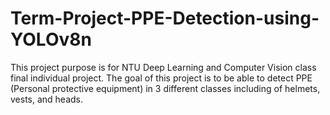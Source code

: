 # Term-Project-PPE-Detection-using-YOLOv8n
This project purpose is for NTU Deep Learning and Computer Vision class final individual project. The goal of this project is to be able to detect PPE (Personal protective equipment) in 3 different classes including of helmets, vests, and heads.